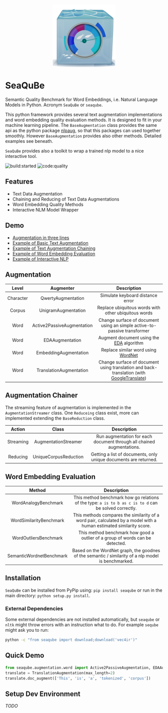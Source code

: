 <p align="center">
    <br>
    <img width="200px" src="https://github.com/bees4ever/SeaQuBe/raw/master/logo/seaqube_logo_v1.png"/>
<br>
<p>

# SeaQuBe

Semantic Quality Benchmark for Word Embeddings, i.e. Natural Language Models in Python. Acronym `SeaQuBe` or `seaqube`.

This python framework provides several text augmentation implementations and word embedding quality evaluation methods. It is designed to fit in your machine learning pipeline. The `BaseAugmentation` class provides the same api as the python package [nlpaug](https://github.com/makcedward/nlpaug/), so that this packages can used together smoothly. However `BaseAugmentation` provides also other methods. Detailed examples see beneath.

`SeaQuBe` provides also a toolkit to wrap a trained nlp model to a nice interactive tool.

<img src="https://travis-ci.org/bees4ever/SeaQuBe.svg?branch=master&amp;status=started" alt="build:started"> <img src="https://api.codacy.com/project/badge/Grade/50fef8e32b794b65b10651de44637cf8"  alt="code:quality">


## Features

*  Text Data Augmentation
*  Chaining and Reducing of Text Data Augmentations
*  Word Embedding Quality Methods
*  Interactive NLM Model Wrapper

## Demo
*   [Augmentation in three lines](https://github.com/bees4ever/SeaQuBe#quick-demo)
*   [Example of Basic Text Augmentation](https://github.com/bees4ever/SeaQuBe/blob/master/examples/basic_augmentation.ipynb)
*   [Example of Text Augmentation Chaining](https://github.com/bees4ever/SeaQuBe/blob/master/examples/chained_augmentation.ipynb)
*   [Example of Word Embedding Evaluation](https://github.com/bees4ever/SeaQuBe/blob/master/examples/word_embedding_evaluation.ipynb)
*   [Example of Interactive NLP](https://github.com/bees4ever/SeaQuBe/blob/master/examples/nlp.ipynb)

## Augmentation
| Level  | Augmenter  | Description |
|:---:|:---:|:---:|
| Character | QwertyAugmentation | Simulate keyboard distance error |
| Corpus | UnigramAugmentation | Replace ubiquitous words with other ubiquitous words |
| Word | Active2PassiveAugmentation | Change surface of document using an simple active-to-passive transformer |
| Word | EDAAugmentation | Augment document using the [EDA](https://github.com/jasonwei20/eda_nlp) algorithm |
| Word | EmbeddingAugmentation | Replace similar word using [WordNet](https://wordnet.princeton.edu/) |
| Word | TranslationAugmentation | Change surface of document using translation and back-translation (with [GoogleTranslate](https://translate.google.com/))|

## Augmentation Chainer
The streaming feature of augmentation is implemented in the ``AugmentationStreamer`` class. One `Reduceing` class exist, more can implemented
extending the ``BaseReduction`` class.  

| Action  | Class  | Description |
|:---:|:---:|:---:|
|Streaming|AugmentationStreamer| Run augmentation for each document through all chained augmentations.  |
|Reducing| UniqueCorpusReduction | Getting a list of documents, only unique documents are returned.  

## Word Embedding Evaluation
| Method  | Description |
|:---:|:---:|
|WordAnalogyBenchmark|This method benchmark how go relations of the type: `a is to b as c is to d` can be solved correctly.|
|WordSimilarityBenchmark|This methods compares the similarity of a word pair, calculated by a model with a human estimated similarity score.|
|WordOutliersBenchmark|This method benchmark how good a outlier of a group of words can be detected.|
|SemanticWordnetBenchmark|Based on the WordNet graph, the goodnes of the semantic / similarity of a nlp model is benchmarked.|

## Installation

`SeaQuBe` can be installed from PyPip using: `pip install seaqube` or run in the main directory: `python setup.py install`.

### External Dependencies

Some external dependencies are not installed automatically, but `seaqube` or `nltk` might throw errors with an instruction what to do.
For example ``seqube`` might ask you to run:

````bash 
python -c "from seaqube import download;download('vec4ir')"
````

## Quick Demo
````python
from seaqube.augmentation.word import Active2PassiveAugmentation, EDAAugmentation, TranslationAugmentation, EmbeddingAugmentation
translate = TranslationAugmentation(max_length=2)
translate.doc_augment(['This', 'is', 'a', 'tokenized', 'corpus'])
````

## Setup Dev Environment
_TODO_
